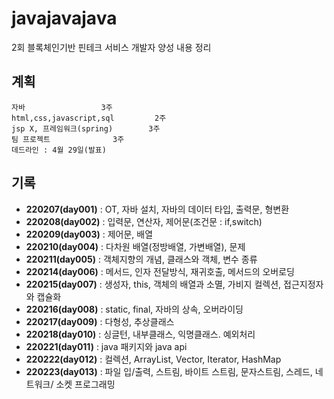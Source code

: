 # javajavajava
2회 블록체인기반 핀테크 서비스 개발자 양성 내용 정리

## 계획
	자바				   3주
	html,css,javascript,sql		    2주
	jsp X, 프레임워크(spring)		3주
	팀 프로젝트				3주
	데드라인 : 4월 29일(발표)

## 기록
- **220207(day001)**  : OT, 자바 설치, 자바의 데이터 타입, 출력문, 형변환  
- **220208(day002)**  : 입력문, 연산자, 제어문(조건문 : if,switch)  
- **220209(day003)**  : 제어문, 배열
- **220210(day004)**  : 다차원 배열(정방배열, 가변배열), 문제
- **220211(day005)**  : 객체지향의 개념, 클래스와 객체, 변수 종류 
- **220214(day006)**  : 메서드, 인자 전달방식, 재귀호출, 메서드의 오버로딩
- **220215(day007)**  : 생성자, this, 객체의 배열과 소멸, 가비지 컬렉션, 접근지정자와 캡슐화
- **220216(day008)**  : static, final, 자바의 상속, 오버라이딩
- **220217(day009)**  : 다형성, 추상클래스
- **220218(day010)**  : 싱글턴, 내부클래스, 익명클래스. 예외처리
- **220221(day011)**  : java 패키지와 java api
- **220222(day012)**  : 컬렉션, ArrayList, Vector, Iterator, HashMap
- **220223(day013)**  : 파일 입/출력, 스트림, 바이트 스트림, 문자스트림, 스레드, 네트워크/ 소켓 프로그래밍
